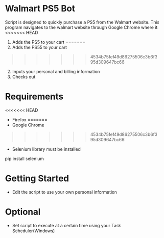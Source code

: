 # Walmart PS5 Bot
Script is designed to quickly purchase a PS5 from the Walmart website.
This program navigates to the walmart website through Google Chrome where it:
<<<<<<< HEAD
  1. Adds the PS5 to your cart
=======
  1. Adds the PS55 to your cart
>>>>>>> 4534b75fef49d86275506c3b6f395d309647bc66
  2. Inputs your personal and billing information
  3. Checks out

# Requirements
<<<<<<< HEAD
  * Firefox
=======
  * Google Chrome
>>>>>>> 4534b75fef49d86275506c3b6f395d309647bc66
  * Selenium library must be installed
  
  pip install selenium

# Getting Started
  * Edit the script to use your own personal information
  
 # Optional
  * Set script to execute at a certain time using your Task Scheduler(Windows)
